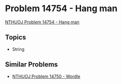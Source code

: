 # Problem 14754 - Hang man
[NTHUOJ Problem 14754 - Hang man](https://acm.cs.nthu.edu.tw/problem/14754/)


## Topics
- String


## Similar Problems
- [NTHUOJ Problem 14750 - Wordle](https://acm.cs.nthu.edu.tw/problem/14750/)